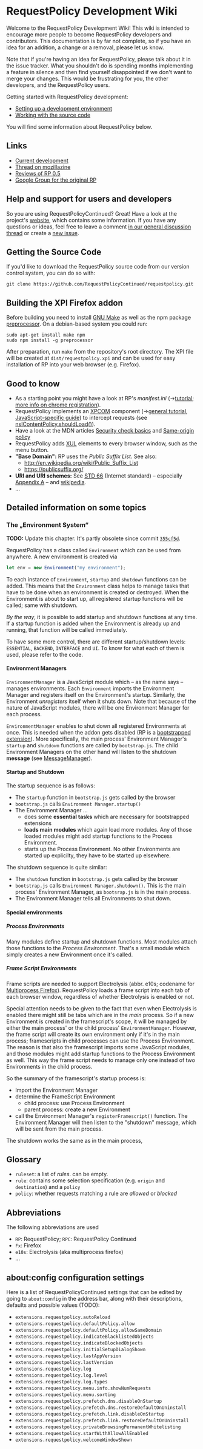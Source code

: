 # RequestPolicy Development Wiki

Welcome to the RequestPolicy Development Wiki! This wiki is intended to encourage more
people to become RequestPolicy developers and contributors. This documentation is by far not complete, so if you have an idea for an addition, a change or a removal, please let us know.

Note that if you're having an idea for RequestPolicy, please talk about it in the issue tracker.
What you shouldn't do is spending months implementing a feature in silence and then find yourself disappointed if we don't want to merge your changes. This would be frustrating for you, the other developers, and the RequestPolicy users.

Getting started with RequestPolicy development:

 * [Setting up a development environment](Setting-up-a-development-environment)
 * [Working with the source code](Working-with-the-Source-Code) 

You will find some information about RequestPolicy below. 

## Links

- [Current development](https://github.com/RequestPolicyContinued/requestpolicy/issues)
- [Thread on mozillazine](http://forums.mozillazine.org/viewtopic.php?f=48&t=1051805)
- [Reviews of RP 0.5](https://addons.mozilla.org/en-US/firefox/addon/requestpolicy/reviews/)
- [Google Group for the original RP](https://groups.google.com/d/forum/requestpolicy-discuss)

## Help and support for users and developers

So you are using RequestPolicyContinued? Great! Have a look at the project's [website](https://requestpolicycontinued.github.io/), which contains some information. If you have any questions or ideas, feel free to leave a comment [in our general discussion thread](https://github.com/RequestPolicyContinued/requestpolicy/issues/484) or create a [new issue](https://github.com/RequestPolicyContinued/requestpolicy/issues/new).

## Getting the Source Code

If you'd like to download the RequestPolicy source code from our version control system, you can do so with:

`git clone https://github.com/RequestPolicyContinued/requestpolicy.git`

## Building the XPI Firefox addon

Before building you need to install [GNU Make](https://www.gnu.org/software/make/) as well as the npm package [preprocessor](https://www.npmjs.com/package/preprocessor). On a debian-based system you could run:

    sudo apt-get install make npm
    sudo npm install -g preprocessor

After preparation, run `make` from the repository's root directory. The XPI file will be created at `dist/requestpolicy.xpi` and can be used for easy installation of RP into your web browser (e.g. Firefox).

## Good to know

- As a starting point you might have a look at RP's *manifest.ini* (→[tutorial](https://developer.mozilla.org/en-US/docs/Mozilla/Tech/XUL/Tutorial/Manifest_Files); [more info on chrome registration](https://developer.mozilla.org/en-US/docs/Chrome_Registration)).
- RequestPolicy implements an [XPCOM](https://developer.mozilla.org/en-US/docs/Mozilla/Tech/XPCOM) component (→[general tutorial](https://developer.mozilla.org/en-US/docs/Mozilla/Tech/XPCOM/Guide/Creating_components), [JavaScript-specific guide](https://developer.mozilla.org/en-US/docs/Mozilla/Tech/XPCOM/Guide/Building_components_in_JavaScript)) to intercept requests (see [nsIContentPolicy.shouldLoad()](https://developer.mozilla.org/en-US/docs/Mozilla/Tech/XPCOM/Reference/Interface/nsIContentPolicy#shouldLoad%28%29)).
- Have a look at the MDN articles [Security check basics](https://developer.mozilla.org/en-US/docs/Security_check_basics) and [Same-origin policy](https://developer.mozilla.org/en-US/docs/Web/Security/Same-origin_policy)
- RequestPolicy adds [XUL](https://developer.mozilla.org/en-US/docs/Mozilla/Tech/XUL) elements to every browser window, such as the menu button.
- **"Base Domain":** RP uses the *Public Suffix List*. See also:
  - http://en.wikipedia.org/wiki/Public_Suffix_List
  - https://publicsuffix.org/
- **URI and URI schemes:** See [STD 66](http://tools.ietf.org/html/std66) (Internet standard) – especially [Appendix A](http://tools.ietf.org/html/std66#appendix-A) – and [wikipedia](https://en.wikipedia.org/wiki/URI_scheme).
- ...

## Detailed information on some topics


### The „Environment System“

**TODO:** Update this chapter. It's partly obsolete since commit [`355cf5d`](https://github.com/RequestPolicyContinued/requestpolicy/commit/355cf5d61126262c9b22ccf3b018ee78bca6ef9d).

RequestPolicy has a class called `Environment` which can be used from anywhere. A new environment is created via
```javascript
let env = new Environment("my environment");
```
To each instance of `Environment`, `startup` and `shutdown` functions can be added. This means that the `Environment` class helps to manage tasks that have to be done when an environment is created or destroyed. When the Environment is about to start up, all registered startup functions will be called; same with shutdown.

*By the way*, it is possible to add startup and shutdown functions at any time. If a startup function is added when the Environment is already up and running, that function will be called immediately.

To have some more control, there are different startup/shutdown levels: `ESSENTIAL`, `BACKEND`, `INTERFACE` and `UI`. To know for what each of them is used, please refer to the code.

#### Environment Managers
`EnvironmentManager` is a JavaScript module which – as the name says – manages environments. Each `Environment` imports the Environment Manager and registers itself on the Environment's startup. Similarly, the Environment *unregisters* itself when it shuts down. Note that because of the nature of JavaScript modules, there will be one Environment Manager for each process.

`EnvironmentManager` enables to shut down all registered Environments at once. This is needed when the addon gets disabled (RP is a [bootstrapped extension](https://developer.mozilla.org/en-US/Add-ons/Bootstrapped_extensions)). More specifically, the main process' Environment Manager's `startup` and `shutdown` functions are called by `bootstrap.js`. The child Environment Managers on the other hand will listen to the shutdown **message** (see [MessageManager](https://developer.mozilla.org/en-US/Firefox/Multiprocess_Firefox/The_message_manager)).

#### Startup and Shutdown

The startup sequence is as follows:
- The `startup` function in `bootstrap.js` gets called by the browser
- `bootstrap.js` calls `Environment Manager.startup()`
- The Environment Manager …
  - does some **essential tasks** which are necessary for bootstrapped extensions
  - **loads main modules** which again load more modules. Any of those loaded modules might add startup functions to the Process Environment.
  - starts up the Process Environment. No other Environments are started up explicilty, they have to be started up elsewhere.

The shutdown sequence is quite similar:
- The `shutdown` function in `bootstrap.js` gets called by the browser
- `bootstrap.js` calls `Environment Manager.shutdown()`. This is the main process' Environment Manager, as `bootsrap.js` is in the main process.
- The Environment Manager tells all Environments to shut down.

#### Special environments

##### Process Environments
Many modules define startup and shutdown functions. Most modules attach those functions to the *Process Environment*. That's a small module which simply creates a new Environment once it's called.

##### Frame Script Environments
Frame scripts are needed to support Electrolysis (abbr. e10s; codename for [Multiprocess Firefox](https://developer.mozilla.org/en-US/Firefox/Multiprocess_Firefox)). RequestPolicy loads a frame script into each tab of each browser window, regardless of whether Electrolysis is enabled or not.

Special attention needs to be given to the fact that even when Electrolysis is enabled there might still be tabs which are in the *main* process. So if a new Environment is created in the framescript's scope, it will be managed by either the main process' or the child process' `EnvironmentManager`. However, the frame script will create its own environment only if it's in the main process; framescripts in child processes can use the Process Environment. The reason is that also the framescript imports some JavaScript modules, and those modules might add startup functions to the Process Environment as well. This way the frame script needs to manage only one instead of two Environments in the child process.

So the summary of the framescript's startup process is:
- Import the Environment Manager
- determine the FrameScript Environment
  - child process: use Process Environment
  - parent process: create a new Environment
- call the Environment Manager's `registerFramescript()` function. The Environment Manager will then listen to the "shutdown" message, which will be sent from the main process.

The shutdown works the same as in the main process, 


## Glossary

- `ruleset`: a list of *rules*. can be empty.
- `rule`: contains some selection specification (e.g. `origin` and `destination`) and a `policy`
- `policy`: whether requests matching a rule are *allowed* or *blocked*

## Abbreviations

The following abbreviations are used

- `RP`: RequestPolicy; `RPC`: RequestPolicy Continued
- `Fx`: Firefox
- `e10s`: Electrolysis (aka multiprocess firefox)
- …


## about:config configuration settings

Here is a list of RequestPolicyContinued settings that can be edited by going to `about:config` in the address bar, along with their descriptions, defaults and possible values (TODO):


 * `extensions.requestpolicy.autoReload`
 * `extensions.requestpolicy.defaultPolicy.allow`
 * `extensions.requestpolicy.defaultPolicy.allowSameDomain`
 * `extensions.requestpolicy.indicateBlacklistedObjects`
 * `extensions.requestpolicy.indicateBlockedObjects`
 * `extensions.requestpolicy.initialSetupDialogShown`
 * `extensions.requestpolicy.lastAppVersion`
 * `extensions.requestpolicy.lastVersion`
 * `extensions.requestpolicy.log`
 * `extensions.requestpolicy.log.level`
 * `extensions.requestpolicy.log.types`
 * `extensions.requestpolicy.menu.info.showNumRequests`
 * `extensions.requestpolicy.menu.sorting`
 * `extensions.requestpolicy.prefetch.dns.disableOnStartup`
 * `extensions.requestpolicy.prefetch.dns.restoreDefaultOnUninstall`
 * `extensions.requestpolicy.prefetch.link.disableOnStartup`
 * `extensions.requestpolicy.prefetch.link.restoreDefaultOnUninstall`
 * `extensions.requestpolicy.privateBrowsingPermanentWhitelisting`
 * `extensions.requestpolicy.startWithAllowAllEnabled`
 * `extensions.requestpolicy.welcomeWindowShown`
